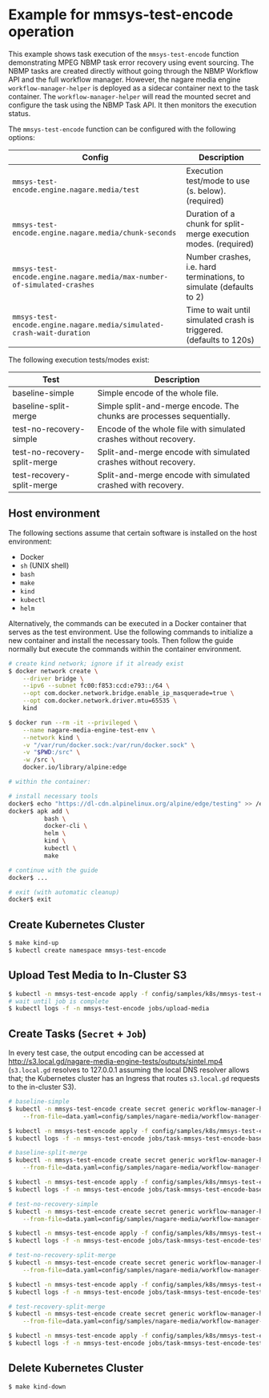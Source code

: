 # Example for mmsys-test-encode operation

This example shows task execution of the `mmsys-test-encode` function demonstrating MPEG NBMP task error recovery using event sourcing. The NBMP tasks are created directly without going through the NBMP Workflow API and the full workflow manager. However, the nagare media engine `workflow-manager-helper` is deployed as a sidecar container next to the task container. The `workflow-manager-helper` will read the mounted secret and configure the task using the NBMP Task API. It then monitors the execution status.

The `mmsys-test-encode` function can be configured with the following options:

| Config                                                                  | Description                                                         |
| ----------------------------------------------------------------------- | ------------------------------------------------------------------- |
| `mmsys-test-encode.engine.nagare.media/test`                            | Execution test/mode to use (s. below). (required)                   |
| `mmsys-test-encode.engine.nagare.media/chunk-seconds`                   | Duration of a chunk for split-merge execution modes. (required)     |
| `mmsys-test-encode.engine.nagare.media/max-number-of-simulated-crashes` | Number crashes, i.e. hard terminations, to simulate (defaults to 2) |
| `mmsys-test-encode.engine.nagare.media/simulated-crash-wait-duration`   | Time to wait until simulated crash is triggered. (defaults to 120s) |

The following execution tests/modes exist:

| Test                         | Description                                                           |
| ---------------------------- | --------------------------------------------------------------------- |
| baseline-simple              | Simple encode of the whole file.                                      |
| baseline-split-merge         | Simple split-and-merge encode. The chunks are processes sequentially. |
| test-no-recovery-simple      | Encode of the whole file with simulated crashes without recovery.     |
| test-no-recovery-split-merge | Split-and-merge encode with simulated crashes without recovery.       |
| test-recovery-split-merge    | Split-and-merge encode with simulated crashed with recovery.          |

## Host environment

The following sections assume that certain software is installed on the host environment:

* Docker
* `sh` (UNIX shell)
* `bash`
* `make`
* `kind`
* `kubectl`
* `helm`

Alternatively, the commands can be executed in a Docker container that serves as the test environment. Use the following commands to initialize a new container and install the necessary tools. Then follow the guide normally but execute the commands within the container environment.

```sh
# create kind network; ignore if it already exist
$ docker network create \
    --driver bridge \
    --ipv6 --subnet fc00:f853:ccd:e793::/64 \
    --opt com.docker.network.bridge.enable_ip_masquerade=true \
    --opt com.docker.network.driver.mtu=65535 \
    kind

$ docker run --rm -it --privileged \
    --name nagare-media-engine-test-env \
    --network kind \
    -v "/var/run/docker.sock:/var/run/docker.sock" \
    -v "$PWD:/src" \
    -w /src \
    docker.io/library/alpine:edge

# within the container:

# install necessary tools
docker$ echo "https://dl-cdn.alpinelinux.org/alpine/edge/testing" >> /etc/apk/repositories
docker$ apk add \
          bash \
          docker-cli \
          helm \
          kind \
          kubectl \
          make

# continue with the guide
docker$ ...

# exit (with automatic cleanup)
docker$ exit
```

## Create Kubernetes Cluster

```sh
$ make kind-up
$ kubectl create namespace mmsys-test-encode
```

## Upload Test Media to In-Cluster S3

```sh
$ kubectl -n mmsys-test-encode apply -f config/samples/k8s/mmsys-test-encode/job-upload-media.yaml
# wait until job is complete
$ kubectl logs -f -n mmsys-test-encode jobs/upload-media
```

## Create Tasks (`Secret` + `Job`)

In every test case, the output encoding can be accessed at <http://s3.local.gd/nagare-media-engine-tests/outputs/sintel.mp4> (`s3.local.gd` resolves to 127.0.0.1 assuming the local DNS resolver allows that; the Kubernetes cluster has an Ingress that routes `s3.local.gd` requests to the in-cluster S3).

```sh
# baseline-simple
$ kubectl -n mmsys-test-encode create secret generic workflow-manager-helper-data-mmsys-test-encode-baseline-simple \
    --from-file=data.yaml=config/samples/nagare-media/workflow-manager-helper-data_mmsys-test-encode-baseline-simple.yaml

$ kubectl -n mmsys-test-encode apply -f config/samples/k8s/mmsys-test-encode/job-task-mmsys-test-encode-baseline-simple.yaml
$ kubectl logs -f -n mmsys-test-encode jobs/task-mmsys-test-encode-baseline-simple -c function

# baseline-split-merge
$ kubectl -n mmsys-test-encode create secret generic workflow-manager-helper-data-mmsys-test-encode-baseline-split-merge \
    --from-file=data.yaml=config/samples/nagare-media/workflow-manager-helper-data_mmsys-test-encode-baseline-split-merge.yaml

$ kubectl -n mmsys-test-encode apply -f config/samples/k8s/mmsys-test-encode/job-task-mmsys-test-encode-baseline-split-merge.yaml
$ kubectl logs -f -n mmsys-test-encode jobs/task-mmsys-test-encode-baseline-split-merge -c function

# test-no-recovery-simple
$ kubectl -n mmsys-test-encode create secret generic workflow-manager-helper-data-mmsys-test-encode-test-no-recovery-simple \
    --from-file=data.yaml=config/samples/nagare-media/workflow-manager-helper-data_mmsys-test-encode-test-no-recovery-simple.yaml

$ kubectl -n mmsys-test-encode apply -f config/samples/k8s/mmsys-test-encode/job-task-mmsys-test-encode-test-no-recovery-simple.yaml
$ kubectl logs -f -n mmsys-test-encode jobs/task-mmsys-test-encode-test-no-recovery-simple -c function

# test-no-recovery-split-merge
$ kubectl -n mmsys-test-encode create secret generic workflow-manager-helper-data-mmsys-test-encode-test-no-recovery-split-merge \
    --from-file=data.yaml=config/samples/nagare-media/workflow-manager-helper-data_mmsys-test-encode-test-no-recovery-split-merge.yaml

$ kubectl -n mmsys-test-encode apply -f config/samples/k8s/mmsys-test-encode/job-task-mmsys-test-encode-test-no-recovery-split-merge.yaml
$ kubectl logs -f -n mmsys-test-encode jobs/task-mmsys-test-encode-test-no-recovery-split-merge -c function

# test-recovery-split-merge
$ kubectl -n mmsys-test-encode create secret generic workflow-manager-helper-data-mmsys-test-encode-test-recovery-split-merge \
    --from-file=data.yaml=config/samples/nagare-media/workflow-manager-helper-data_mmsys-test-encode-test-recovery-split-merge.yaml

$ kubectl -n mmsys-test-encode apply -f config/samples/k8s/mmsys-test-encode/job-task-mmsys-test-encode-test-recovery-split-merge.yaml
$ kubectl logs -f -n mmsys-test-encode jobs/task-mmsys-test-encode-test-recovery-split-merge -c function
```

## Delete Kubernetes Cluster

```sh
$ make kind-down
```
